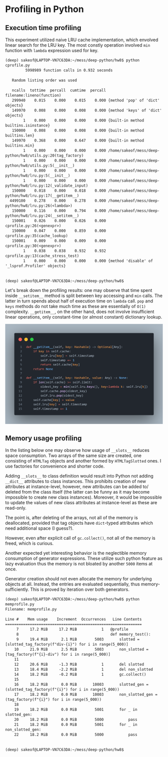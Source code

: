 # __Profiling in Python__

## __Execution time profiling__

This experiment utilized naive LRU cache implementation, which envolved linear search for the LRU key.
The most constly operation involved `min` function with `lambda` expression used for key.

```
(deep) sakeof@LAPTOP-VN7C63DA:~/mess/deep-python/hw8$ python cprofile.py
         5998989 function calls in 0.932 seconds

   Random listing order was used

   ncalls  tottime  percall  cumtime  percall filename:lineno(function)
   299940    0.015    0.000    0.015    0.000 {method 'pop' of 'dict' objects}
   149970    0.008    0.000    0.008    0.000 {method 'keys' of 'dict' objects}
        1    0.000    0.000    0.000    0.000 {built-in method builtins.isinstance}
   150000    0.008    0.000    0.008    0.000 {built-in method builtins.len}
   149970    0.368    0.000    0.647    0.000 {built-in method builtins.min}
        1    0.000    0.000    0.000    0.000 /home/sakeof/mess/deep-python/hw8/utils.py:20(tag_factory)
        1    0.000    0.000    0.000    0.000 /home/sakeof/mess/deep-python/hw8/utils.py:5(__init__)
        1    0.000    0.000    0.000    0.000 /home/sakeof/mess/deep-python/hw8/lru.py:5(__init__)
        1    0.000    0.000    0.000    0.000 /home/sakeof/mess/deep-python/hw8/lru.py:12(_validate_input)
   150000    0.018    0.000    0.018    0.000 /home/sakeof/mess/deep-python/hw8/lru.py:17(__getitem__)
  4499100    0.278    0.000    0.278    0.000 /home/sakeof/mess/deep-python/hw8/lru.py:26(<lambda>)
   150000    0.116    0.000    0.794    0.000 /home/sakeof/mess/deep-python/hw8/lru.py:24(__setitem__)
   150001    0.026    0.000    0.026    0.000 cprofile.py:26(<genexpr>)
   150000    0.047    0.000    0.859    0.000 cprofile.py:35(cache_lookup)
   150001    0.009    0.000    0.009    0.000 cprofile.py:30(<genexpr>)
        1    0.038    0.038    0.932    0.932 cprofile.py:13(cache_stress_test)
        1    0.000    0.000    0.000    0.000 {method 'disable' of '_lsprof.Profiler' objects}


(deep) sakeof@LAPTOP-VN7C63DA:~/mess/deep-python/hw8$
```

Let's break down the profiling results:
one may observe that time spent inside `__setitem__` method is split between key accessing and `min` calls.
The latter in turn spends about half of execution time on `lambda` call. `pop` and `keys` methods do not take much time
as these are essentially of `O(1)` complexity.
`__getitem__`, on the other hand, does not involve insufficient linear operations, only constant-time (or almost constant) dictionary lookup.

![cache-methods](./screenshots/cache.png)


## __Memory usage profiling__

In the listing below one may observe how usage of `__slots__` reduces space consumption.
Two arrays of the same size are created, one consisting of `HTMLTag` objects and another formed by
`HTMLTagSlotted` ones. I use factories for convenience and shorter code.

Adding `__slots__` to class definition would result into Python not adding `__dict__` attributes to class
instances. This prohibits creation of new attributes at instance-level, however, new attributes can be added to/
deleted from the class itself (the latter can be funny as it may become impossible to create new class instances).
Moreover, it would be impossible to update the values of new class attributes at instance-level as these are
read-only.

The point is, after deleting of
the arrays, not all of the memory is deallocated, provided that tag objects have `dict`-typed attributes
which need additional space (I guess?).

However, even after explicit call of `gc.collect()`, not all of the memory is freed, which is curious.

Another expected yet interesting behavior is the neglectible memory consumption of generator expressions. These
utilize such python feature as lazy evaluation thus the memory is not bloated by another `5000` items at once.

Generator creation should not even allocate the memory for underlying objects at all. Instead, the entries are
evaluated sequentially, thus memory-sufficiently. This is proved by iteration over both generators.

```
(deep) sakeof@LAPTOP-VN7C63DA:~/mess/deep-python/hw8$ python memprofile.py 
Filename: memprofile.py

Line #    Mem usage    Increment  Occurrences   Line Contents
=============================================================
     7     17.2 MiB     17.2 MiB           1   @profile
     8                                         def memory_test():
     9     19.4 MiB      2.1 MiB        5003       slotted = [slotted_tag_factory(f"div-{i}") for i in range(5_000)]
    10     21.9 MiB      2.5 MiB        5003       non_slotted = [tag_factory(f"{i}-div") for i in range(5_000)]
    11                                         
    12     20.6 MiB     -1.3 MiB           1       del slotted
    13     18.4 MiB     -2.2 MiB           1       del non_slotted
    14     18.2 MiB     -0.2 MiB           1       gc.collect()
    15                                         
    16     18.2 MiB      0.0 MiB       10003       slotted_gen = (slotted_tag_factory(f"{i}") for i in range(5_000))
    17     18.2 MiB      0.0 MiB       10003       non_slotted_gen = (tag_factory(f"{i}") for i in range(5_000))
    18                                         
    19     18.2 MiB      0.0 MiB        5001       for _ in slotted_gen:
    20     18.2 MiB      0.0 MiB        5000           pass
    21     18.2 MiB      0.0 MiB        5001       for _ in non_slotted_gen:
    22     18.2 MiB      0.0 MiB        5000           pass


(deep) sakeof@LAPTOP-VN7C63DA:~/mess/deep-python/hw8$
```
